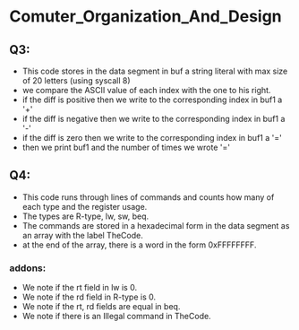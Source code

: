 # Comuter_Organization_And_Design


## Q3:
* This code stores in the data segment  in buf a string literal with max size of 20 letters (using syscall 8)
* we compare the ASCII value of each index with the one to his right.
* if the diff is positive then we write to the corresponding index in buf1 a '+'
* if the diff is negative then we write to the corresponding index in buf1 a '-'
* if the diff is zero then we write to the corresponding index in buf1 a '='
* then we print buf1 and the number of times we wrote '='

## Q4:
* This code runs through lines of commands and counts how many of each type and the register usage.
* The types are R-type, lw, sw, beq.
* The commands are stored in a hexadecimal form in the data segment as an array with the label TheCode.
* at the end of the array, there is a word in the form 0xFFFFFFFF.
### addons:
* We note if the rt field in lw is 0.
* We note if the rd field in R-type is 0.
* We note if the rt, rd fields are equal in beq.
* We note if there is an Illegal command in TheCode.
